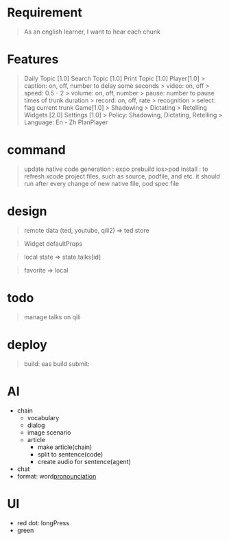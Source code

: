 Requirement
===========
> As an english learner, I want to hear each chunk

Features
========
> Daily Topic [1.0]
> Search Topic [1.0]
> Print Topic [1.0]
> Player[1.0]
    > caption: on, off, number to delay some seconds
    > video: on, off
    > speed: 0.5 - 2
    > volume: on, off, number
    > pause: number to pause times of trunk duration
    > record: on, off, rate
        > recognition
    > select: flag current trunk
> Game[1.0]
    > Shadowing
    > Dictating
    > Retelling
> Widgets [2.0]
> Settings [1.0]
    > Policy: Shadowing, Dictating, Retelling
    > Language: En - Zh
> PlanPlayer 


command
=======
> update native code generation : expo prebuild
> ios>pod install : to refresh xcode project files, such as source, podfile, and etc. it should run after every change of new native file, pod spec file

design
======
> remote data (ted, youtube, qili2) => ted store

> Widget defaultProps 

> local state => state.talks[id]

> favorite => local

todo
====
> manage talks on qili

deploy
=====
> build: eas build
> submit: 

AI
==
* chain
    * vocabulary
    * dialog
    * image scenario
    * article
        * make article(chain)
        * split to sentence(code)
        * create audio for sentence(agent)
* chat
* format: word[pronounciation](translation)

UI
===
* red dot: longPress
* green

